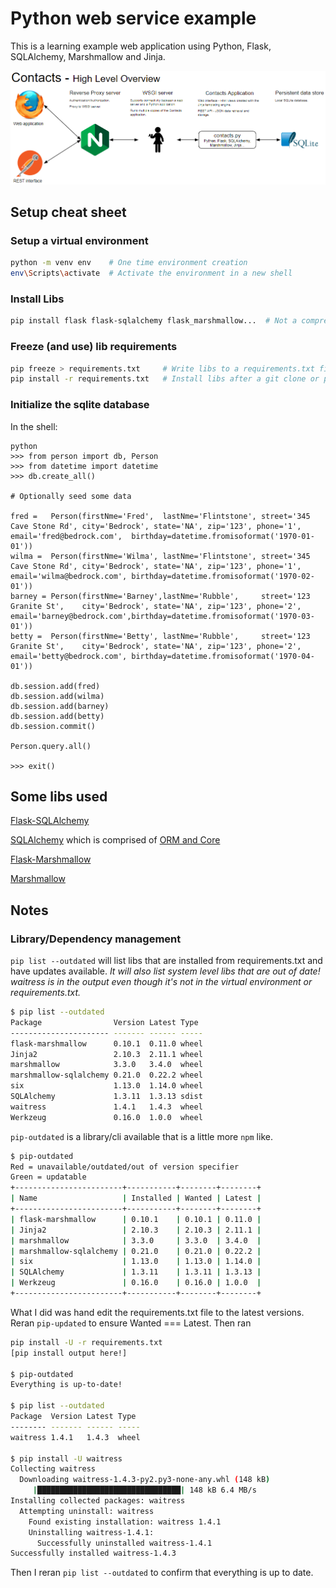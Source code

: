 # Python web service example
This is a learning example web application using Python, Flask, SQLAlchemy, Marshmallow and Jinja.

![high level overview](./HighLevelOverview.png)

## Setup cheat sheet

### Setup a virtual environment
```bash
python -m venv env    # One time environment creation
env\Scripts\activate  # Activate the environment in a new shell
```

### Install Libs
```bash
pip install flask flask-sqlalchemy flask_marshmallow...  # Not a comprehensive list of libs
```

### Freeze (and use) lib requirements
```bash
pip freeze > requirements.txt     # Write libs to a requirements.txt file. Run after adding or updating libs.
pip install -r requirements.txt   # Install libs after a git clone or pull of updated requirements.txt
```

### Initialize the sqlite database
In the shell:
```
python
>>> from person import db, Person
>>> from datetime import datetime
>>> db.create_all()

# Optionally seed some data

fred =   Person(firstNme='Fred',  lastNme='Flintstone', street='345 Cave Stone Rd', city='Bedrock', state='NA', zip='123', phone='1', email='fred@bedrock.com',  birthday=datetime.fromisoformat('1970-01-01'))
wilma =  Person(firstNme='Wilma', lastNme='Flintstone', street='345 Cave Stone Rd', city='Bedrock', state='NA', zip='123', phone='1', email='wilma@bedrock.com', birthday=datetime.fromisoformat('1970-02-01'))
barney = Person(firstNme='Barney',lastNme='Rubble',     street='123 Granite St',    city='Bedrock', state='NA', zip='123', phone='2', email='barney@bedrock.com',birthday=datetime.fromisoformat('1970-03-01'))
betty =  Person(firstNme='Betty', lastNme='Rubble',     street='123 Granite St',    city='Bedrock', state='NA', zip='123', phone='2', email='betty@bedrock.com', birthday=datetime.fromisoformat('1970-04-01'))

db.session.add(fred)
db.session.add(wilma)
db.session.add(barney)
db.session.add(betty)
db.session.commit()

Person.query.all()

>>> exit()
```

## Some libs used
[Flask-SQLAlchemy](https://flask-sqlalchemy.palletsprojects.com/)

[SQLAlchemy](https://sqlalchemy.org/) which is comprised of [ORM and Core](https://docs.sqlalchemy.org/en/13/)

[Flask-Marshmallow](https://flask-marshmallow.readthedocs.io/)

[Marshmallow](https://marshmallow.readthedocs.io/)

## Notes
### Library/Dependency  management
`pip list --outdated` will list libs that are installed from requirements.txt and have updates available. *It will also list system level libs that are out of date! waitress is in the output even though it's not in the virtual environment or requirements.txt.*
```bash
$ pip list --outdated
Package                Version Latest Type
---------------------- ------- ------ -----
flask-marshmallow      0.10.1  0.11.0 wheel
Jinja2                 2.10.3  2.11.1 wheel
marshmallow            3.3.0   3.4.0  wheel
marshmallow-sqlalchemy 0.21.0  0.22.2 wheel
six                    1.13.0  1.14.0 wheel
SQLAlchemy             1.3.11  1.3.13 sdist
waitress               1.4.1   1.4.3  wheel
Werkzeug               0.16.0  1.0.0  wheel
```

`pip-outdated` is a library/cli available that is a little more `npm` like.
```bash
$ pip-outdated
Red = unavailable/outdated/out of version specifier
Green = updatable
+------------------------+-----------+--------+--------+
| Name                   | Installed | Wanted | Latest |
+------------------------+-----------+--------+--------+
| flask-marshmallow      | 0.10.1    | 0.10.1 | 0.11.0 |
| Jinja2                 | 2.10.3    | 2.10.3 | 2.11.1 |
| marshmallow            | 3.3.0     | 3.3.0  | 3.4.0  |
| marshmallow-sqlalchemy | 0.21.0    | 0.21.0 | 0.22.2 |
| six                    | 1.13.0    | 1.13.0 | 1.14.0 |
| SQLAlchemy             | 1.3.11    | 1.3.11 | 1.3.13 |
| Werkzeug               | 0.16.0    | 0.16.0 | 1.0.0  |
+------------------------+-----------+--------+--------+
```

What I did was hand edit the requirements.txt file to the latest versions. Reran `pip-updated` to ensure Wanted === Latest. Then ran
```bash
pip install -U -r requirements.txt
[pip install output here!]

$ pip-outdated
Everything is up-to-date!

$ pip list --outdated
Package  Version Latest Type
-------- ------- ------ -----
waitress 1.4.1   1.4.3  wheel

$ pip install -U waitress
Collecting waitress
  Downloading waitress-1.4.3-py2.py3-none-any.whl (148 kB)
     |████████████████████████████████| 148 kB 6.4 MB/s
Installing collected packages: waitress
  Attempting uninstall: waitress
    Found existing installation: waitress 1.4.1
    Uninstalling waitress-1.4.1:
      Successfully uninstalled waitress-1.4.1
Successfully installed waitress-1.4.3
```

Then I reran `pip list --outdated` to confirm that everything is up to date.